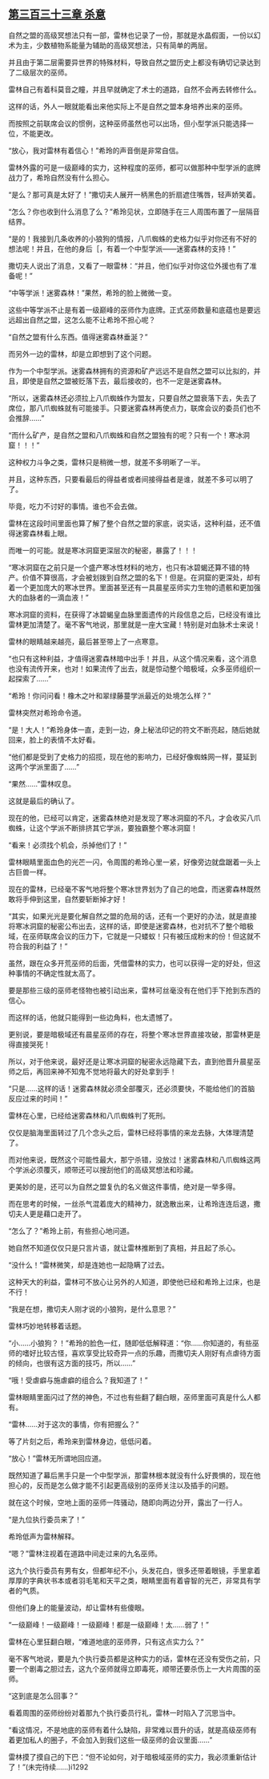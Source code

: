 ## [第三百三十三章 杀意](https://www.xxbiquge.com/11_11222/8870582.html)


  自然之盟的高级冥想法只有一部，雷林也记录了一份，那就是水晶假面，一份以幻术为主，少数植物系能量为辅助的高级冥想法，只有简单的两层。

  并且由于第二层需要异世界的特殊材料，导致自然之盟历史上都没有确切记录达到了二级层次的巫师。

  雷林自己有着科莫音之瞳，并且早就确定了术士的道路，自然不会再去转修什么。

  这样的话，外人一眼就能看出来他实际上不是自然之盟本身培养出来的巫师。

  而按照之前联席会议的惯例，这种巫师虽然也可以出场，但小型学派只能选择一位，不能更改。

  “放心，我对雷林有着信心！”希玲的声音倒是非常自信。

  雷林外露的可是一级巅峰的实力，这种程度的巫师，都可以做那种中型学派的底牌战力了，希玲自然没有什么担心。

  “是么？那可真是太好了！”撒切夫人展开一柄黑色的折扇遮住嘴唇，轻声娇笑着。

  “怎么？你也收到什么消息了么？”希玲见状，立即随手在三人周围布置了一层隔音结界。

  “是的！我接到几条收养的小狼狗的情报，八爪蜘蛛的史格力似乎对你还有不好的想法呢！并且，在他的身后［，有着一个中型学派——迷雾森林的支持！”

  撒切夫人说出了消息，又看了一眼雷林：“并且，他们似乎对你这位外援也有了准备呢！”

  “中等学派！迷雾森林！”果然，希玲的脸上微微一变。

  这些中等学派不止是有着一级巅峰的巫师作为底牌。正式巫师数量和底蕴也是要远远超出自然之盟，这怎么能不让希玲不担心呢？

  “自然之盟有什么东西。值得迷雾森林垂涎？”

  而另外一边的雷林，却是立即想到了这个问题。

  作为一个中型学派。迷雾森林拥有的资源和矿产远远不是自然之盟可以比拟的，并且，即使是自然之盟被贬落下去，最后接收的，也不一定是迷雾森林。

  “所以，迷雾森林还必须拉上八爪蜘蛛作为盟友，只要自然之盟衰落下去，失去了席位，那八爪蜘蛛就有可能接手。只要迷雾森林再使点力，联席会议的委员们也不会推辞……”

  “而什么矿产，是自然之盟和八爪蜘蛛和自然之盟独有的呢？只有一个！寒冰洞窟！！！”

  这种权力斗争之类，雷林只是稍微一想，就差不多明晰了一半。

  并且，这种东西，只要看最后的得益者或者间接得益者是谁，就差不多可以明了了。

  毕竟，吃力不讨好的事情。谁也不会去做。

  雷林在这段时间里面也算了解了整个自然之盟的家底，说实话，这种利益，还不值得迷雾森林看上眼。

  而唯一的可能。就是寒冰洞窟更深层次的秘密，暴露了！！！

  “寒冰洞窟在之前只是一个盛产寒冰性材料的地方，也只有冰碧蝎还算不错的特产。价值不算很高，才会被划拨到自然之盟的名下！但是。在洞窟的更深处，却有着一个更加庞大的寒冰世界。里面甚至还有一具晨星巫师实力生物的遗骸和更加强大的血脉者的一滴血液！”

  寒冰洞窟的资料，在获得了冰碧蝎皇血脉里面遗传的片段信息之后，已经没有谁比雷林更加清楚了。毫不客气地说，那里就是一座大宝藏！特别是对血脉术士来说！

  雷林的眼睛越来越亮，最后甚至带上了一点寒意。

  “也只有这种利益，才值得迷雾森林暗中出手！并且，从这个情况来看，这个消息也没有流传开来，也对！如果流传了出去，就是惊动整个暗极域，众多巫师组织一起探索了……”

  “希玲！你问问看！橡木之叶和翠绿藤蔓学派最近的处境怎么样？”

  雷林突然对希玲命令道。

  “是！大人！”希玲身体一直，走到一边，身上秘法印记的符文不断亮起，随后她就回来，脸上的表情不太好看。

  “他们都是受到了史格力的招揽，现在他的影响力，已经好像蜘蛛网一样，蔓延到这两个学派里面了……”

  “果然……”雷林叹息。

  这就是最后的确认了。

  现在的他，已经可以肯定，迷雾森林绝对是发现了寒冰洞窟的不凡，才会收买八爪蜘蛛，让这个学派不断排挤其它学派，要独霸整个寒冰洞窟！

  “看来！必须找个机会，杀掉他们了！”

  雷林眼睛里面血色的光芒一闪，令周围的希玲心里一紧，好像旁边就盘踞着一头上古巨兽一样。

  现在的雷林，已经毫不客气地将整个寒冰世界划为了自己的地盘，而迷雾森林既然敢将手伸到这里，自然要斩断掉才好！

  “其实，如果光光是要化解自然之盟的危局的话，还有一个更好的办法，就是直接将寒冰洞窟的秘密公布出去，这样的话，即使是迷雾森林，也对抗不了整个暗极域，在巫师联席会议的压力下，它就是一只蝼蚁！只有被压成粉末的份！但这就不符合我的利益了！”

  虽然，跟在众多开荒巫师的后面，凭借雷林的实力，也可以获得一定的好处，但这种事情的不确定性就太高了。

  要是那些三级的巫师老怪物也被引动出来，雷林可丝毫没有在他们手下抢到东西的信心。

  而这样的话，他就只能得到一些边角料，也太遗憾了。

  更别说，要是暗极域还有晨星巫师的存在，将整个寒冰世界直接攻破，那雷林更是得直接哭死！

  所以，对于他来说，最好还是让寒冰洞窟的秘密永远隐藏下去，直到他晋升晨星巫师之后，再回来神不知鬼不觉地将最大的好处拿到手！

  “只是……这样的话！迷雾森林就必须全部覆灭，还必须要快，不能给他们的首脑反应过来的时间！”

  雷林在心里，已经给迷雾森林和八爪蜘蛛判了死刑。

  仅仅是脑海里面转过了几个念头之后，雷林已经将事情的来龙去脉，大体理清楚了。

  而对他来说，既然这个可能性最大，那宁杀错，没放过！迷雾森林和八爪蜘蛛这两个学派必须覆灭，顺带还可以搜刮他们的高级冥想法和珍藏。

  更美妙的是，还可以为自然之盟复仇的名义做这件事情，绝对是一举多得。

  而在思考的时候，一丝杀气混着庞大的精神力，就逸散出来，让希玲连连后退，撒切夫人更是藉口走开了。

  “怎么了？”希玲上前，有些担心地问道。

  她自然不知道仅仅只是只言片语，就让雷林推断到了真相，并且起了杀心。

  “没什么！”雷林微笑，却是连她也一起隐瞒了过去。

  这种天大的利益，雷林可不放心让另外的人知道，即使他已经和希玲上过床，也是不行！

  “我是在想，撒切夫人刚才说的小狼狗，是什么意思？”

  雷林巧妙地转移着话题。

  “小……小狼狗？！”希玲的脸色一红，随即低低解释道：“你……你知道的，有些巫师的嗜好比较古怪，喜欢享受比较奇异一点的乐趣，而撒切夫人刚好有点虐待方面的倾向，也很有这方面的技巧，所以……”

  “哦！受虐癖与施虐癖的组合么？我知道了！”

  雷林眼睛里面闪过了然的神色，不过也有些翻了翻白眼，巫师里面可真是什么人都有。

  “雷林……对于这次的事情，你有把握么？”

  等了片刻之后，希玲来到雷林身边，低低问着。

  “放心！”雷林无所谓地回应道。

  既然知道了幕后黑手只是一个中型学派，那雷林根本就没有什么好畏惧的，现在他担心的，反而是怎么做才能不引起更高级别的巫师关注以及插手的问题。

  就在这个时候，空地上面的巫师一阵骚动，随即向两边分开，露出了一行人。

  “是九位执行委员来了！”

  希玲低声为雷林解释。

  “嗯？”雷林注视着在道路中间走过来的九名巫师。

  这九个执行委员有男有女，但都年纪不小，头发花白，很多还带着眼镜，手里拿着厚厚的字典状书本或者羽毛笔和天平之类，眼睛里面有着睿智的光芒，非常具有学者的气质。

  但他们身上的能量波动，却让雷林有些傻眼。

  “一级巅峰！一级巅峰！一级巅峰！都是一级巅峰！太……弱了！”

  雷林在心里狂翻白眼，“难道地底的巫师界，只有这点实力么？”

  毫不客气地说，要是九个执行委员都是这种实力的话，雷林在还没有受伤之前，只要一个剧毒之胆过去，这九个巫师就得立即毒死，顺带还要杀伤上一大片周围的巫师。

  “这到底是怎么回事？”

  看着周围的巫师纷纷对着那九个执行委员行礼，雷林一时陷入了沉思当中。

  “看这情况，不是地底的巫师有着什么缺陷，非常难以晋升的话，就是高级巫师有着更加私人的圈子，不会加入到我们这些一级巫师的会议里面……”

  雷林摸了摸自己的下巴：“但不论如何，对于暗极域巫师的实力，我必须重新估计了！”(未完待续……)i1292

  
